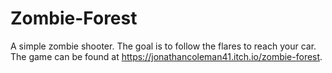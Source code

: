 # Zombie-Forest
A simple zombie shooter.
The goal is to follow the flares to reach your car. 
The game can be found at https://jonathancoleman41.itch.io/zombie-forest.
